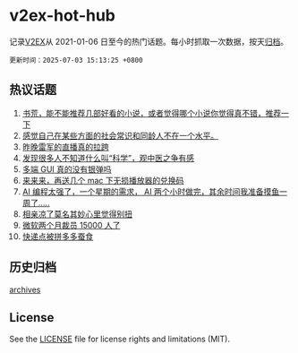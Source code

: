 # v2ex-hot-hub

 记录[V2EX](https://www.v2ex.com/)从 2021-01-06 日至今的热门话题。每小时抓取一次数据，按天[归档](archives)。

`更新时间：2025-07-03 15:13:25 +0800`

## 热议话题

1. [书荒，能不能推荐几部好看的小说，或者觉得哪个小说你觉得真不错，推荐一下](https://www.v2ex.com/t/1142672)
1. [感觉自己在某些方面的社会常识和同龄人不在一个水平。](https://www.v2ex.com/t/1142677)
1. [昨晚雷军的直播真的拉跨](https://www.v2ex.com/t/1142657)
1. [发现很多人不知道什么叫“科学”，观中医之争有感](https://www.v2ex.com/t/1142663)
1. [多端 GUI 真的没有银弹吗](https://www.v2ex.com/t/1142560)
1. [来来来，再送几个 mac 下无损播放器的兑换码](https://www.v2ex.com/t/1142548)
1. [AI 编程太强了，一个星期的需求， AI 两个小时做完，其余时间我准备摸鱼一周了.....](https://www.v2ex.com/t/1142524)
1. [相亲凉了莫名其妙心里觉得别扭](https://www.v2ex.com/t/1142612)
1. [微软两个月裁员 15000 人了](https://www.v2ex.com/t/1142682)
1. [快递点被拼多多蚕食](https://www.v2ex.com/t/1142601)

## 历史归档

[archives](archives)

## License

See the [LICENSE](LICENSE) file for license rights and limitations (MIT).
